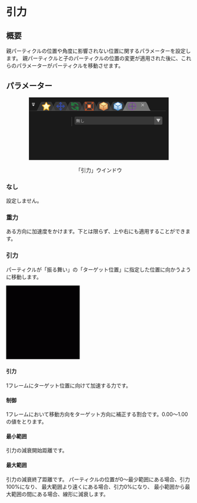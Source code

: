 ﻿
# 引力

## 概要

親パーティクルの位置や角度に影響されない位置に関するパラメーターを設定します。 親パーティクルと子のパーティクルの位置の変更が適用された後に、これらのパラメーターがパーティクルを移動させます。

## パラメーター
<div align="center">
<img src="../../img/Reference/Atraction/panel_ja.png">
<p>「引力」ウインドウ</p>
</div>

### なし

設定しません。

### 重力

ある方向に加速度をかけます。下とは限らず、上や右にも適用することができます。

### 引力

パーティクルが「振る舞い」の「ターゲット位置」に指定した位置に向かうように移動します。

![](../../img/Reference/locationAbs_attraction.gif)

#### 引力

1フレームにターゲット位置に向けて加速する力です。

#### 制御

1フレームにおいて移動方向をターゲット方向に補正する割合です。0.00～1.00の値をとります。

#### 最小範囲

引力の減衰開始距離です。

#### 最大範囲

引力の減衰終了距離です。 パーティクルの位置が0～最少範囲にある場合、引力100%になり、 最大範囲より遠くにある場合、引力0%になり、 最小範囲から最大範囲の間にある場合、線形に減衰します。


